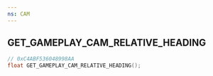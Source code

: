 ```yaml
---
ns: CAM
---
```

## GET_GAMEPLAY_CAM_RELATIVE_HEADING

```c
// 0xC4ABF536048998AA
float GET_GAMEPLAY_CAM_RELATIVE_HEADING();
```

